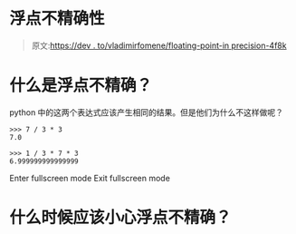# 浮点不精确性

> 原文:[https://dev . to/vladimirfomene/floating-point-in precision-4f8k](https://dev.to/vladimirfomene/floating-point-imprecision-4f8k)

# 什么是浮点不精确？

python 中的这两个表达式应该产生相同的结果。但是他们为什么不这样做呢？

```
>>> 7 / 3 * 3
7.0

>>> 1 / 3 * 7 * 3
6.999999999999999 
```

Enter fullscreen mode Exit fullscreen mode

# 什么时候应该小心浮点不精确？